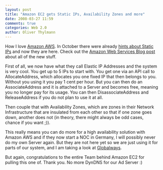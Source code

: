 ```yaml
---
layout: post
title: "Amazon EC2 gets Static IPs, Availability Zones and more"
date: 2008-03-27 11:59
comments: true
categories: Web 2.0
author: Oliver Thylmann
---
```










How I love [Amazon AWS](http://aws.amazon.com). In October there were already [hints about Static IPs](http://blog.thylmann.net/2007/10/09/amazon-aws-sla-and-unique-ip/) and now they are here. Check out the [Amazon Web Services Blog post](http://aws.typepad.com/aws/2008/03/new-ec2-feature.html) about all of the new stuff.

First of all, we now have what they call Elastic IP Addresses and the system is very cool. You get up to 5 IPs to start with. You get one via an API call to AllocateAddress, which allocates you one fixed IP that then belongs to you. Without you using it you pay 1 cent per hour. But you can then do an AssociateAddress and it is attached to a Server and becomes free, meaning you no longer pay for its usage. You can then DisassociateAddress and ReleaseAddress if you do not plan to use it at all.

Then couple that with Availability Zones, which are zones in their Network Infrastructure that are insulated from each other so that if one zone goes down, another does not (in theory, there might always be odd cases, chance if you want ;)).

This really means you can do more for a high availability solution with Amazon AWS and if they now start a NOC in Germany, I will possibly never do my own Server again. But they are not here yet so we are just using it for parts of our system, and I am taking a look at [Globalways](http://globalways.net).

But again, congratulations to the entire Team behind Amazon EC2 for pulling this one of. Thank you. No more DynDNS for our Ad Server :)


